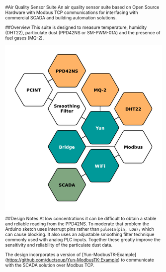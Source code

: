 #Air Quality Sensor Suite
An air quality sensor suite based on Open Source Hardware with Modbus TCP communications for interfacing with commercial SCADA and building automation solutions.

##Overview
This suite is designed to measure temperature, humidity (DHT22), particulate dust (PPD42NS or SM-PWM-01A) and the presence of fuel gases (MQ-2).

![AQSS Overview](/images/osh.png)

##Design Notes
At low concentrations it can be difficult to obtain a stable and reliable reading from the PPD42NS. To moderate that problem the Arduino sketch uses interrupt pins rather than `pulseIn(pin, LOW);` which can cause blocking. It also uses an adjustable smoothing filter technique commonly used with analog PLC inputs. Together these greatly improve the sensitivity and reliability of the particulate dust data.

The design incorporates a version of [Yun-ModbusTK-Example] (https://github.com/ductsoup/Yun-ModbusTK-Example) to communicate with the SCADA solution over Modbus TCP. 
